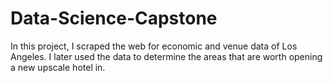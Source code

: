 # Data-Science-Capstone
In this project, I scraped the web for economic and venue data of Los Angeles. I later used the data to determine the areas that are worth opening a new upscale hotel in.
